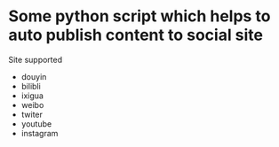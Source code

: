 # Some python script which helps to auto publish content to social site
Site supported* douyin* bilibli* ixigua* weibo* twiter* youtube* instagram
